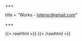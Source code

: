 +++

title = "Works - loteroc@gmail.com"

+++

{{< rawhtml >}}
        <!--div class="pad2y limiter content notitle">
            <div class=body>
                <div class=project-box>
                    <a href=/works/db*N/ class=project><img alt="" src=/works/db*N/portada2.jpg> <strong>db*N</strong> <span>Ain't No Data Big Enough</span></a>
                    <a href=/works/metropolis/ class=project><img alt="" src=/works/metropolis/metropolis3.jpg> <strong>Metropolis</strong> <span>Manhattan on a bright sunny day</span></a>
                    <a href=/works/bepp/ class=project><img alt="" src=/works/bepp/peterpan.jpg> <strong>BePP</strong> <span>Peter Pan by other name</span></a>
                </div><br></div>
        </div!-->
{{< /rawhtml >}}        
